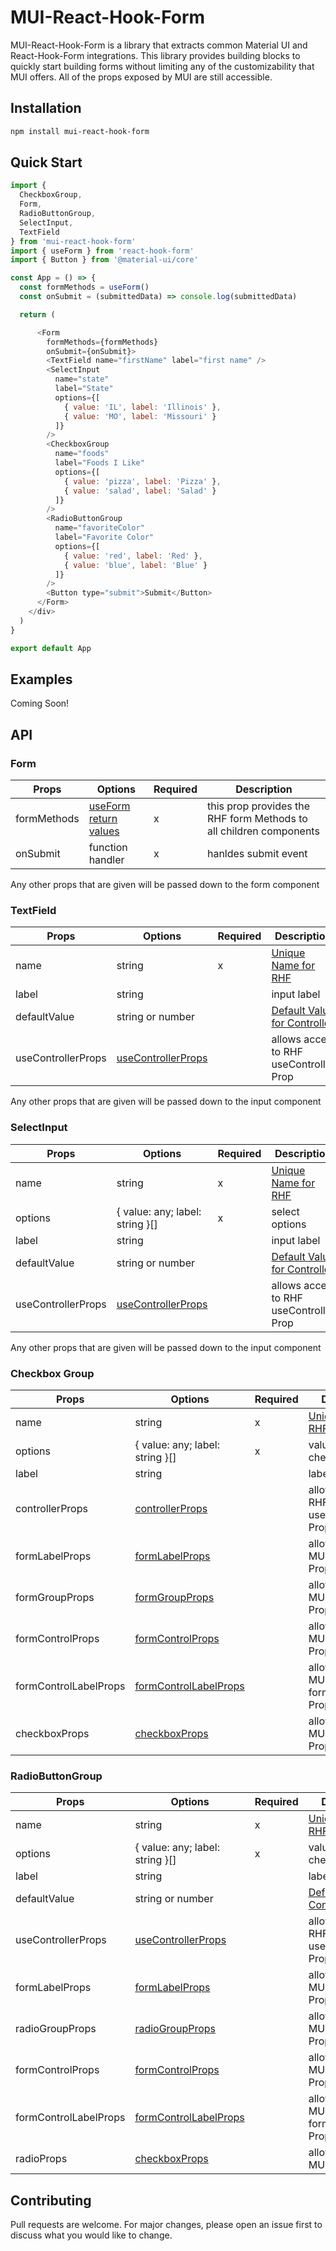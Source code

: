 # MUI-React-Hook-Form

MUI-React-Hook-Form is a library that extracts common Material UI and React-Hook-Form integrations. This library provides building blocks to quickly start building forms without limiting any of the customizability that MUI offers. All of the props exposed by MUI are still accessible.

## Installation

```bash
npm install mui-react-hook-form
```

## Quick Start

```javascript
import {
  CheckboxGroup,
  Form,
  RadioButtonGroup,
  SelectInput,
  TextField
} from 'mui-react-hook-form'
import { useForm } from 'react-hook-form'
import { Button } from '@material-ui/core'

const App = () => {
  const formMethods = useForm()
  const onSubmit = (submittedData) => console.log(submittedData)

  return (

      <Form
        formMethods={formMethods}
        onSubmit={onSubmit}>
        <TextField name="firstName" label="first name" />
        <SelectInput
          name="state"
          label="State"
          options={[
            { value: 'IL', label: 'Illinois' },
            { value: 'MO', label: 'Missouri' }
          ]}
        />
        <CheckboxGroup
          name="foods"
          label="Foods I Like"
          options={[
            { value: 'pizza', label: 'Pizza' },
            { value: 'salad', label: 'Salad' }
          ]}
        />
        <RadioButtonGroup
          name="favoriteColor"
          label="Favorite Color"
          options={[
            { value: 'red', label: 'Red' },
            { value: 'blue', label: 'Blue' }
          ]}
        />
        <Button type="submit">Submit</Button>
      </Form>
    </div>
  )
}

export default App
```

## Examples

Coming Soon!

## API

### Form

| Props       | Options                                                          | Required | Description                                                        |
| ----------- | ---------------------------------------------------------------- | -------- | ------------------------------------------------------------------ |
| formMethods | [useForm return values](https://react-hook-form.com/api/useform) | x        | this prop provides the RHF form Methods to all children components |
| onSubmit    | function handler                                                 | x        | hanldes submit event                                               |

Any other props that are given will be passed down to the form component

### TextField

| Props              | Options                                                                        | Required | Description                                                                              |
| ------------------ | ------------------------------------------------------------------------------ | -------- | ---------------------------------------------------------------------------------------- |
| name               | string                                                                         | x        | [Unique Name for RHF](https://react-hook-form.com/api/usecontroller/controller)          |
| label              | string                                                                         |          | input label                                                                              |
| defaultValue       | string or number                                                               |          | [Default Value for Controller](https://react-hook-form.com/api/usecontroller/controller) |
| useControllerProps | [useControllerProps](https://react-hook-form.com/api/usecontroller/controller) |          | allows acces to RHF useController Prop                                                   |

Any other props that are given will be passed down to the input component

### SelectInput

| Props              | Options                                                                        | Required | Description                                                                              |
| ------------------ | ------------------------------------------------------------------------------ | -------- | ---------------------------------------------------------------------------------------- |
| name               | string                                                                         | x        | [Unique Name for RHF](https://react-hook-form.com/api/usecontroller/controller)          |
| options            | { value: any; label: string }[]                                                | x        | select options                                                                           |
| label              | string                                                                         |          | input label                                                                              |
| defaultValue       | string or number                                                               |          | [Default Value for Controller](https://react-hook-form.com/api/usecontroller/controller) |
| useControllerProps | [useControllerProps](https://react-hook-form.com/api/usecontroller/controller) |          | allows acces to RHF useController Prop                                                   |

Any other props that are given will be passed down to the input component

### Checkbox Group

| Props                 | Options                                                                                       | Required | Description                                                                     |
| --------------------- | --------------------------------------------------------------------------------------------- | -------- | ------------------------------------------------------------------------------- |
| name                  | string                                                                                        | x        | [Unique Name for RHF](https://react-hook-form.com/api/usecontroller/controller) |
| options               | { value: any; label: string }[]                                                               | x        | value/label for checkbox                                                        |
| label                 | string                                                                                        |          | label for group                                                                 |
| controllerProps       | [controllerProps](https://react-hook-form.com/api/usecontroller/controller)                   |          | allows acces to RHF useController Prop                                          |
| formLabelProps        | [formLabelProps](https://material-ui.com/api/form-label/#formlabel-api)                       |          | allows access to MUI formLabel Prop                                             |
| formGroupProps        | [formGroupProps](https://material-ui.com/api/form-group/#formgroup-api)                       |          | allows access to MUI formGroup Prop                                             |
| formControlProps      | [formControlProps](https://material-ui.com/api/form-control/#formcontrol-api)                 |          | allows access to MUI formControl Prop                                           |
| formControlLabelProps | [formControlLabelProps](https://material-ui.com/api/form-control-label/#formcontrollabel-api) |          | allows access to MUI formControlLabel Prop                                      |
| checkboxProps         | [checkboxProps](https://material-ui.com/api/checkbox/#checkbox-api)                           |          | allows access to MUI Checkbox Prop                                              |

### RadioButtonGroup

| Props                 | Options                                                                                       | Required | Description                                                                              |
| --------------------- | --------------------------------------------------------------------------------------------- | -------- | ---------------------------------------------------------------------------------------- |
| name                  | string                                                                                        | x        | [Unique Name for RHF](https://react-hook-form.com/api/usecontroller/controller)          |
| options               | { value: any; label: string }[]                                                               | x        | value/label for checkbox                                                                 |
| label                 | string                                                                                        |          | label for group                                                                          |
| defaultValue          | string or number                                                                              |          | [Default Value for Controller](https://react-hook-form.com/api/usecontroller/controller) |
| useControllerProps    | [useControllerProps](https://react-hook-form.com/api/usecontroller/controller)                |          | allows acces to RHF useController Prop                                                   |
| formLabelProps        | [formLabelProps](https://material-ui.com/api/form-label/#formlabel-api)                       |          | allows access to MUI formLabel Prop                                                      |
| radioGroupProps       | [radioGroupProps](https://material-ui.com/api/radio-group/)                                   |          | allows access to MUI radioGroup Prop                                                     |
| formControlProps      | [formControlProps](https://material-ui.com/api/form-control/#formcontrol-api)                 |          | allows access to MUI formControl Prop                                                    |
| formControlLabelProps | [formControlLabelProps](https://material-ui.com/api/form-control-label/#formcontrollabel-api) |          | allows access to MUI formControlLabel Prop                                               |
| radioProps            | [checkboxProps](https://material-ui.com/api/radio/)                                           |          | allows access to MUI Radio Prop                                                          |

## Contributing

Pull requests are welcome. For major changes, please open an issue first to discuss what you would like to change.
